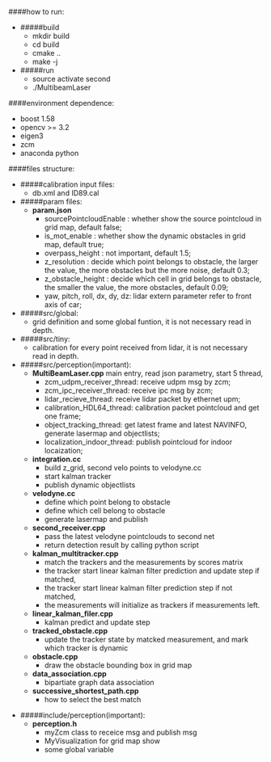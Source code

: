 ####how to run:
- #####build
	+ mkdir build
	+ cd build
	+ cmake ..
	+ make -j
- #####run
	+ source activate second
	+ ./MultibeamLaser

####environment dependence:
- boost 1.58
- opencv >= 3.2
- eigen3
- zcm
- anaconda python

####files structure:
- #####calibration input files: 
	- db.xml and ID89.cal
- #####param files: 
	- **param.json**
		+ sourcePointcloudEnable : whether show the source pointcloud in grid map, default false;
		+ is_mot_enable : whether show the dynamic obstacles in grid map, default true;
		+ overpass_height : not important, default 1.5;
		+ z_resolution : decide which point belongs to obstacle, the larger the value, the more obstacles but the more noise, default 0.3;
		+ z_obstacle_height : decide which cell in grid belongs to obstacle, the smaller the value, the more obstacles, default 0.09;
		+ yaw, pitch, roll, dx, dy, dz: lidar extern parameter refer to front axis of car;
- #####src/global:
	+ grid definition and some global funtion, it is not necessary read in depth.
- #####src/tiny:
	+ calibration for every point received from lidar, it is not necessary read in depth.
- #####src/perception(important):
	+ **MultiBeamLaser.cpp** main entry, read json parametry, start 5 thread,     
		+ zcm_udpm_receiver_thread: receive udpm msg by zcm;
    	+ zcm_ipc_receiver_thread: receive ipc msg by zcm;
    	+ lidar_recieve_thread: receive lidar packet by ethernet upm;
    	+ calibration_HDL64_thread: calibration packet pointcloud and get one frame;
    	+ object_tracking_thread: get latest frame and latest NAVINFO, generate lasermap and objectlists;
    	+ localization_indoor_thread: publish pointcloud for indoor locaization;
	+ **integration.cc**
		+ build z_grid, second velo points to velodyne.cc
		+ start kalman tracker 
		+ publish dynamic objectlists 
	+ **velodyne.cc**
		+ define which point belong to obstacle
		+ define which cell belong to obstacle
		+ generate lasermap and publish
	+ **second_receiver.cpp**
		+ pass the latest velodyne pointclouds to second net
		+ return detection result by calling python script
	+ **kalman_multitracker.cpp**
		+ match the trackers and the measurements by scores matrix 
		+ the tracker start linear kalman filter prediction and update step if matched, 
		+ the tracker start linear kalman filter prediction step if not matched, 
		+ the measurements will initialize as trackers if measurements left.
	+ **linear_kalman_filer.cpp**
		+ kalman predict and update step
	+ **tracked_obstacle.cpp**
		+ update the tracker state by matcked measurement, and mark which tracker is dynamic
	+ **obstacle.cpp**
		+ draw the obstacle bounding box in grid map
	+ **data_association.cpp**
		+ bipartiate graph data association
	+ **successive_shortest_path.cpp**
		+ how to select the best match
+ #####include/perception(important):
	+ **perception.h**
		+ myZcm class to receice msg and publish msg
		+ MyVisualization for grid map show
		+ some global variable

